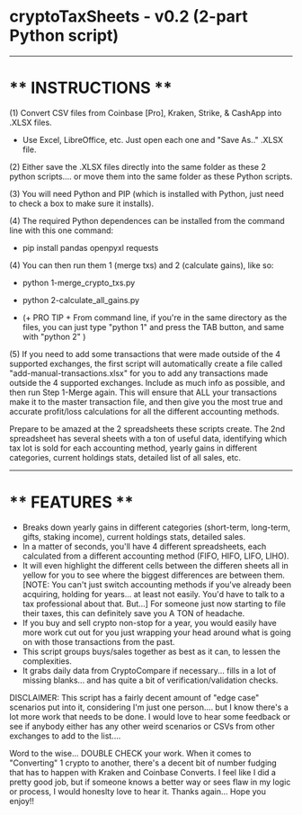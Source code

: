 # cryptoTaxSheets - v0.2 (2-part Python script)

______________________
__** INSTRUCTIONS **__
======================

(1) Convert CSV files from Coinbase [Pro], Kraken, Strike, & CashApp into .XLSX files.
- Use Excel, LibreOffice, etc.  Just open each one and "Save As.." .XLSX file.

(2) Either save the .XLSX files directly into the same folder as these 2 python scripts.... or move them into the same folder as these Python scripts.

(3) You will need Python and PIP (which is installed with Python, just need to check a box to make sure it installs).

(4) The required Python dependences can be installed from the command line with this one command:
  - pip install pandas openpyxl requests

(4) You can then run them 1 (merge txs) and 2 (calculate gains), like so:
  -  python 1-merge_crypto_txs.py
  -  python 2-calculate_all_gains.py

  - (+ PRO TIP +  From command line, if you're in the same directory as the files, you can just type "python 1" and press the TAB button, and same with "python 2" <TAB>)
 
(5) If you need to add some transactions that were made outside of the 4 supported exchanges, the first script will automatically create a file called "add-manual-transactions.xlsx" for you to add any transactions made outside the 4 supported exchanges.  Include as much info as possible, and then run Step 1-Merge again. This will ensure that ALL your transactions make it to the master transaction file, and then give you the most true and accurate profit/loss calculations for all the different accounting methods.


Prepare to be amazed at the 2 spreadsheets these scripts create.  The 2nd spreadsheet has several sheets with a ton of useful data, identifying which tax lot is sold for each accounting method, yearly gains in different categories, current holdings stats, detailed list of all sales, etc.

__________________
__** FEATURES **__
==================

- Breaks down yearly gains in different categories (short-term, long-term, gifts, staking income), current holdings stats, detailed sales.
- In a matter of seconds, you'll have 4 different spreadsheets, each calculated from a different accounting method (FIFO, HIFO, LIFO, LIHO).
- It will even highlight the different cells between the differen sheets all in yellow for you to see where the biggest differences are between them.  [NOTE:  You can't just switch accounting methods if you've already been acquiring, holding for years... at least not easily.  You'd have to talk to a tax professional about that.  But...] For someone just now starting to file their taxes, this can definitely save you A TON of headache.
- If you buy and sell crypto non-stop for a year, you would easily have more work cut out for you just wrapping your head around what is going on with those transactions from the past.
- This script groups buys/sales together as best as it can, to lessen the complexities.
- It grabs daily data from CryptoCompare if necessary... fills in a lot of missing blanks... and has quite a bit of verification/validation checks. 

DISCLAIMER:  This script has a fairly decent amount of "edge case" scenarios put into it, considering I'm just one person.... but I know there's a lot more work that needs to be done.  I would love to hear some feedback or see if anybody either has any other weird scenarios or CSVs from other exchanges to add to the list....    

Word to the wise... DOUBLE CHECK your work.  When it comes to "Converting" 1 crypto to another, there's a decent bit of number fudging that has to happen with Kraken and Coinbase Converts.  I feel like I did a pretty good job, but if someone knows a better way or sees flaw in my logic or process, I would honeslty love to hear it.  Thanks again...  Hope you enjoy!!
